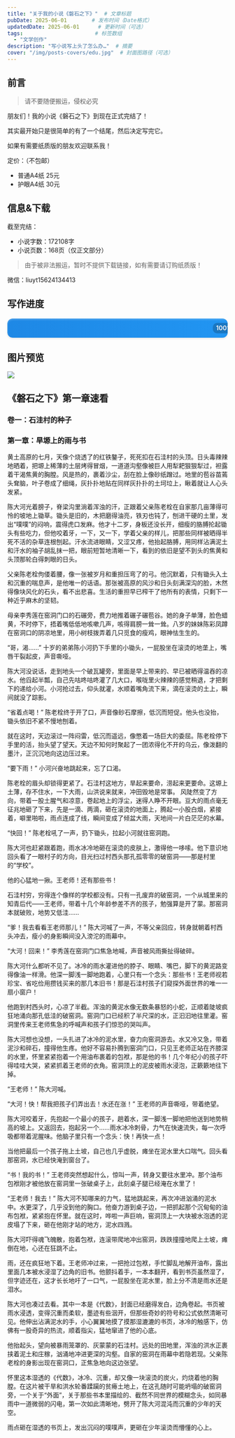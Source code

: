 ```yaml
---
title: "关于我的小说《磐石之下》"  # 文章标题
pubDate: 2025-06-01        # 发布时间（Date格式）
updatedDate: 2025-06-01      # 更新时间（可选）
tags:                       # 标签数组
  - "文学创作"
description: "写小说写上头了怎么办…"  # 摘要
cover: "/img/posts-covers/edu.jpg"  # 封面图路径（可选）
---
```


## 前言

> 请不要随便搬运，侵权必究

朋友们！我的小说《磐石之下》到现在正式完结了！

其实最开始只是很简单的有了一个结尾，然后决定写完它。

如果有需要纸质版的朋友欢迎联系我！

定价：（不包邮）
  * 普通A4纸  25元
  * 护眼A4纸  30元

## 信息&下载

截至完结：
* 小说字数：172108字
* 小说页数：168页（仅正文部分）

> 由于被非法搬运，暂时不提供下载链接，如有需要请订购纸质版！

微信：liuyt15624134413

<style>
.progress-container {
  width: 100%;
  background-color: #e0e0e0;
  border-radius: 12px;
  overflow: hidden;
  box-shadow: 0 2px 4px rgba(0,0,0,0.1);
  margin: 20px 0;
}

.progress-bar {
  text-align: right;
  padding: 10px 20px;
  line-height: 20px;
  color: white;
  font-weight: 600;
  font-size: 14px;
  background: linear-gradient(90deg, #1e88e5, #2196F3);
  border-radius: 12px;
  transition: width 0.5s ease-in-out;
  box-shadow: inset 0 2px 4px rgba(255,255,255,0.3);
  text-shadow: 0 1px 1px rgba(0,0,0,0.2);
}

.progress-value {
  display: inline-block;
  background: rgba(0,0,0,0.2);
  padding: 2px 8px;
  border-radius: 10px;
}
</style>


 ## 写作进度


<div class="progress-container">
  <div class="progress-bar" style="width: 100%">
    <span class="progress-value">100%</span>
  </div>
</div>

## 图片预览

![](/img/novel/novel.png)

## 《磐石之下》第一章速看

### 卷一：石洼村的种子

### 第一章：旱塬上的雨与书

黄土高原的七月，天像个烧透了的红铁鏊子，死死扣在石洼村的头顶。日头毒辣辣地晒着，把塬上稀薄的土层烤得冒烟，一道道沟壑像被巨人用犁耙狠狠犁过，袒露着干渴焦黄的胸膛。风是热的，裹着沙尘，刮在脸上像砂纸蹭过。地里的苞谷苗蔫头耷脑，叶子卷成了细绳，灰扑扑地贴在同样灰扑扑的土坷垃上，瞅着就让人心头发紧。

陈大河光着膀子，脊梁沟里淌着浑浊的汗，正跟着父亲陈老栓在自家那几亩薄得可怜的坡地上锄草。锄头是旧的，木把磨得油亮，铁刃也钝了，刨进干硬的土里，发出“噗噗”的闷响，震得虎口发麻。他才十二岁，身板还没长开，细瘦的胳膊抡起锄头有些吃力，但他咬着牙，一下，又一下，学着父亲的样儿，把那些同样被晒得半死不活的杂草连根刨起。汗水流进眼睛，又涩又疼，他抬起胳膊，用同样沾满泥土和汗水的袖子胡乱抹一把，眼前短暂地清晰一下，看到的依旧是望不到头的焦黄和头顶那轮白得刺眼的日头。

父亲陈老栓佝偻着腰，像一张被岁月和重担压弯了的弓。他沉默着，只有锄头入土和沉重的喘息声，是他唯一的话语。那张被高原的风沙和日头刻满深沟的脸，木然得像块风化的石头，看不出悲喜。生活的重担早已榨干了他所有的表情，只剩下一种近乎麻木的坚韧。

母亲李秀莲在窑洞门口的石碾旁，费力地推着碾子碾苞谷。她的身子单薄，脸色蜡黄，不时停下，捂着嘴低低地咳嗽几声，咳得肩膀一耸一耸。八岁的妹妹陈彩凤蹲在窑洞口的阴凉地里，用小树枝拨弄着几只觅食的瘦鸡，眼神怯生生的。

“哥，渴……” 十岁的弟弟陈小河扔下手里的小锄头，一屁股坐在滚烫的地垄上，嘴唇干裂起皮，声音嘶哑。

陈大河没说话，走到地头一个破瓦罐旁，里面是早上带来的、早已被晒得温吞的凉水。他舀起半瓢，自己先咕咚咕咚灌了几大口，喉咙里火辣辣的感觉稍退，才把剩下的递给小河。小河抢过去，仰头就灌，水顺着嘴角流下来，滴在滚烫的土上，瞬间就没了踪影。

“省着点喝！” 陈老栓终于开了口，声音像砂石摩擦，低沉而短促。他头也没抬，锄头依旧不紧不慢地刨着。

就在这时，天边滚过一阵闷雷，低沉而遥远，像憋着一场巨大的委屈。陈老栓停下手里的活，抬头望了望天。天边不知何时聚起了一团浓得化不开的乌云，像泼翻的墨汁，正沉沉地向这边压过来。

“要下雨！” 小河兴奋地跳起来，忘了口渴。

陈老栓的眉头却锁得更紧了。石洼村这地方，旱起来要命，涝起来更要命。这塬上土薄，存不住水，一下大雨，山洪说来就来，冲田毁地是常事。
风陡然变了方向，带着一股土腥气和凉意，卷起地上的浮尘，迷得人睁不开眼。豆大的雨点毫无征兆地砸了下来，先是一滴、两滴，砸在滚烫的地面上，腾起一小股白烟，紧接着，噼里啪啦，雨点连成了线，瞬间变成了倾盆大雨，天地间一片白茫茫的水幕。

“快回！” 陈老栓吼了一声，扔下锄头，拉起小河就往窑洞跑。

陈大河也赶紧跟着跑，雨水冰冷地砸在滚烫的皮肤上，激得他一哆嗦。他下意识地回头看了一眼村子的方向，目光扫过村西头那孔孤零零的破窑洞——那是村里的“学校”。

他的心猛地一揪。王老师！还有那些书！

石洼村穷，穷得连个像样的学校都没有。只有一孔废弃的破窑洞，一个从城里来的知青后代——王老师，带着十几个年龄参差不齐的孩子，勉强算是开了蒙。那窑洞本就破败，地势又低洼……

“爹！我去看看王老师那儿！” 陈大河喊了一声，不等父亲回应，转身就朝着村西头冲去，瘦小的身影瞬间没入滂沱的雨幕中。

“大河！回来！” 李秀莲在窑洞门口焦急地喊，声音被风雨撕扯得破碎。

陈大河什么都听不见了。冰冷的雨水灌进他的脖子、眼睛、嘴巴，脚下的黄泥路变得像油一样滑。他深一脚浅一脚地跑着，心里只有一个念头：那些书！王老师视若珍宝、省吃俭用攒钱买来的那几本旧书！那是石洼村孩子们窥探外面世界的唯一一扇小窗户！

他跑到村西头时，心凉了半截。浑浊的黄泥水像无数条暴怒的小蛇，正顺着陡坡疯狂地涌向那孔低洼的破窑洞。窑洞门口已经积了半尺深的水，正汩汩地往里灌。窑洞里传来王老师焦急的呼喊声和孩子们惊恐的哭叫声。

陈大河想也没想，一头扎进了冰冷的泥水里，奋力向窑洞游去。水又冷又急，带着泥沙和碎石，撞得他生疼。他好不容易扑腾到窑洞门口，只见王老师正站在齐膝深的水里，怀里紧紧抱着一个用油布裹着的包袱，那是他的书！几个年纪小的孩子吓得哇哇大哭，紧紧抓着王老师的衣角。窑洞顶上的泥皮被雨水浸泡，正簌簌地往下掉。

“王老师！” 陈大河喊。

“大河！快！帮我把孩子们弄出去！水还在涨！” 王老师的声音嘶哑，带着绝望。

陈大河咬着牙，先抱起一个最小的孩子，趟着水，深一脚浅一脚地把他送到地势稍高的坡上。又返回去，抱起另一个……雨水冰冷刺骨，力气在快速流失，每一次呼吸都带着泥腥味。他脑子里只有一个念头：快！再快一点！

当他把最后一个孩子拖上土坡，自己也几乎虚脱，瘫坐在泥水里大口喘气。回头看那窑洞，水已经快淹到窗台了。

“书！我的书！” 王老师突然想起什么，惊叫一声，转身又要往水里冲。那个油布包袱刚才被他放在窑洞里一张破桌子上，此刻桌子腿已经淹在水里了！

“王老师！我去！” 陈大河不知哪来的力气，猛地跳起来，再次冲进汹涌的泥水中。水更深了，几乎没到他的胸口。他奋力游到桌子边，一把抓起那个沉甸甸的油布包袱，紧紧抱在怀里。就在这时，哗啦一声巨响，窑洞顶上一大块被水泡透的泥皮塌了下来，砸在他刚才站的地方，泥水四溅。

陈大河吓得魂飞魄散，抱着包袱，连滚带爬地冲出窑洞，跌跌撞撞地爬上土坡，瘫倒在地，心还在狂跳不止。

雨，还在疯狂地下着。王老师冲过来，一把抢过包袱，手忙脚乱地解开油布，露出里面几本被水浸湿了边角的旧书。他颤抖着手，一本本翻开，看到书页虽然湿了，但字迹还在，这才长长地吁了一口气，一屁股坐在泥水里，脸上分不清是雨水还是泪水。

陈大河也凑过去看。其中一本是《代数》，封面已经磨得发白，边角卷起。书页被雨水浸透，变得沉重而柔软，墨迹有些洇开，但那些奇妙的符号和公式依然清晰可见。他伸出沾满泥水的手，小心翼翼地摸了摸那湿漉漉的书页，冰冷的触感下，仿佛有一股奇异的热流，顺着指尖，猛地窜进了他的心底。

他抬起头，望向被暴雨笼罩的、灰蒙蒙的石洼村。远处的田地里，浑浊的洪水正裹挟着泥土和庄稼，汹涌地冲进更深的沟壑。自家的窑洞在雨幕中若隐若现。父亲陈老栓的身影出现在窑洞口，正焦急地向这边张望。

怀里这本湿透的《代数》，冰冷、沉重，却又像一块滚烫的炭火，灼烧着他的胸膛。在这片被干旱和洪水轮番蹂躏的贫瘠土地上，在这孔随时可能坍塌的破窑洞旁，一个关于“外面”，关于那些书本里描绘的、截然不同世界的模糊念头，如同暴雨中一道微弱的闪电，第一次如此清晰地，劈开了陈大河混沌而沉重的少年的天空。

雨点砸在湿透的书页上，发出沉闷的噗噗声，更砸在少年滚烫而懵懂的心上。